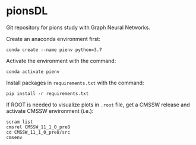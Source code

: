# pionsDL
Git repository for pions study with Graph Neural Networks.

Create an anaconda environment first:

`conda create --name pienv python=3.7`


Activate the environment with the command:

`conda activate pienv`


Install packages in `requirements.txt` with the command:

`pip install -r requirements.txt`

If ROOT is needed to visualize plots in `.root` file, get a CMSSW release and activate CMSSW environment (i.e.):

```
scram list
cmsrel CMSSW_11_1_0_pre8
cd CMSSW_11_1_0_pre8/src
cmsenv
```